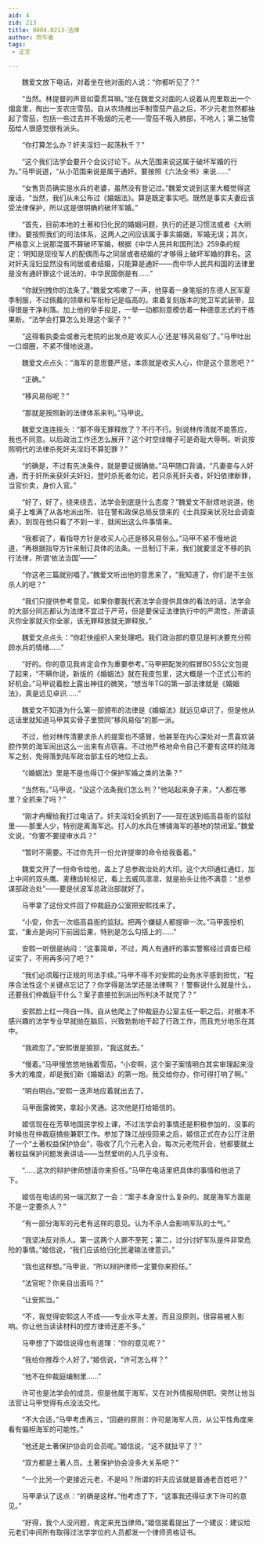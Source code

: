 ```yaml
---
aid: 4
zid: 213
title: 0004.0213-法律
author: 吹牛者
tags: 
 - 正文

---
```




　　魏爱文放下电话，对着坐在他对面的人说：“你都听见了？”

　　“当然。林提督的声音如雷贯耳嘛。”坐在魏爱文对面的人说着从兜里取出一个烟盒里，掏出一支农庄雪茄。自从农场推出手制雪茄产品之后，不少元老忽然都抽起了雪茄，包括一些过去并不吸烟的元老——雪茄不吸入肺部，不呛人；第二抽雪茄给人很感觉很有派头。

　　“你打算怎么办？奸夫淫妇一起荡秋千？”

　　“这个我们法学会要开个会议讨论下。从大范围来说这属于破坏军婚的行为。”马甲说道，“从小范围来说是属于通奸。要按照《六法全书》来说……”

　　“女售货员确实是水兵的老婆，虽然没有登记过。”魏爱文说到这里大概觉得这废话，“当然，我们从未公布过《婚姻法》。算是既定事实吧。既然是事实夫妻应该受法律保护，所以这是很明确的破坏军婚。”

　　“首先，目前本地的土著和归化民的婚姻问题，执行的还是习惯法或者《大明律》。要按照我们的司法体系，这两人之间应该属于事实婚姻，军婚无误；其次，严格意义上说那混蛋不算破坏军婚，根据《中华人民共和国刑法》259条的规定：‘明知是现役军人的配偶而与之同居或者结婚的’才够得上破坏军婚的罪名。这对奸夫淫妇显然没有同居或者结婚，只能算是通奸——而中华人民共和国的法律里是没有通奸罪这个说法的，中华民国倒是有……”

　　“你就别拽你的法条了。”魏爱文咳嗽了一声，他穿着一身笔挺的东德人民军夏季制服，不过佩戴的领章和军衔标记是临高的。束着复刻版本的党卫军武装带，显得很是干净利落。加上他的举手投足，一举一动都刻意模仿着一种德意志式的干练果断。“法学会打算怎么处理这个案子？”

　　“这得看执委会或者元老院的出发点是‘收买人心’还是‘移风易俗’了。”马甲吐出一口烟圈，不紧不慢地说道。

　　魏爱文点点头：“海军的意思要严惩，本质就是收买人心，你是这个意思吧？”

　　“正确。”

　　“移风易俗呢？”

　　“那就是按照新的法律体系来判。”马甲说。

　　魏爱文连连摇头：“那不得无罪释放了？不行不行。别说林传清就不能答应，我也不同意。以后政治工作还怎么展开？这个时空绿帽子可是奇耻大辱啊。听说按照明代的法律杀死奸夫淫妇不算犯罪？”

　　“的确是，不过有先决条件，就是要证据确凿。”马甲随口背诵，“凡妻妾与人奸通，而于奸所亲获奸夫奸妇，登时杀死者勿论，若只杀死奸夫者，奸妇依律断罪，当官价卖，身价入官。”

　　“好了，好了，绕来绕去，法学会到底是什么态度？”魏爱文不耐烦地说道，他桌子上堆满了从各地派出所、驻在警和政保总局反馈来的《士兵探亲状况社会调查表》，到现在他只看了不到一半，就闹出这么件事情来。

　　“我都说了，看指导方针是收买人心还是移风易俗么。”马甲不紧不慢地说道，“再根据指导方针来制订具体的法条。一旦制订下来，我们就要坚定不移的执行法律，所谓‘依法治国’——”

　　“你这老三篇就别唱了。”魏爱文听出他的意思来了，“我知道了，你们是不主张杀人的吧？”

　　“我们只提供参考意见。如果你要我代表法学会提供具体的看法的话，法学会的大部分同志都认为法律不宜过于严苛，但是要保证法律执行中的严肃性，所谓该灭你全家就灭你全家，该无罪释放就无罪释放。”

　　魏爱文点点头：“你赶快组织人来处理吧。我们政治部的意见是判决要充分照顾水兵的情绪……”

　　“好的。你的意见我肯定会作为重要参考。”马甲把配发的假冒BOSS公文包提了起来，“不瞒你说，新版的《婚姻法》就在我皮包里，这大概是一个正式公布的好机会。”马甲说着脸上露出神往的微笑，“想当年TG的第一部法律就是《婚姻法》，真是远见卓识……”

　　魏爱文不知道为什么第一部颁布的法律是《婚姻法》就远见卓识了，但是他从这话里就知道马甲其实骨子里赞同“移风易俗”的那一派。

　　不过，他对林传清要求杀人的提案也不感冒，他甚至在内心深处对一贯喜欢装腔作势的海军闹出这么一出来有点窃喜。不过他严格地命令自己不要有这样的陆海军之别，免得落到陆军政治部主任的地位上去。

　　“《婚姻法》里是不是也得订个保护军婚之类的法条？”

　　“当然有。”马甲说，“没这个法条我们怎么判？”他站起来身子来，“人都在哪里？全抓来了吗？”

　　“刚才冉耀给我打过电话了。奸夫淫妇全抓到了——现在送到临高县衙的监狱里——那里人少，特别是离海军远。打人的水兵在博铺海军的基地的禁闭室。”魏爱文说，“你要不要提审水兵？”

　　“暂时不需要。不过你先开一份允许提审的命令给我备着。”

　　魏爱文开了一份命令给他，盖上了总参政治处的大印。这个大印通红通红，加上中间的双头鹰、麦穗齿轮标记，看上去威风凛凛，就是抬头让他不满意：“总参谋部政治处”——要是伏波军总政治部就好了。

　　马甲拿了这份文件回了仲裁庭办公室把安熙找来了。

　　“小安，你去一次临高县衙的监狱。把两个嫌疑人都提审一次。”马甲面授机宜，“重点是询问下前因后果，特别是怎么勾搭上的……”

　　安熙一听很是纳闷：“这事简单，不过，两人有通奸的事实警察经过调查已经证实了，不用再多问了吧？”

　　“我们必须履行正规的司法手续。”马甲不得不对安熙的业务水平感到担忧，“程序合法性这个关键点忘记了？你学得是法学还是法律啊？！警察说什么就是什么，还要我们仲裁庭干什么？案子直接拉到派出所判决不就完了？”

　　安熙脸上红一阵白一阵。自从他爬上了仲裁庭办公室主任一职之后，对根本不感兴趣的法学专业早就抛在脑后，兴致勃勃地干起了行政工作，而且充分地乐在其中。

　　“我疏忽了。”安熙很是狼狈，“我这就去。”

　　“慢着。”马甲慢悠悠地抽着雪茄，“小安啊，这个案子案情明白其实审理起来没多大的难度，却是我们新《婚姻法》的第一炮。我交给你办，你可得打响了啊。”

　　“明白明白。”安熙一迭声地应着就出去了。

　　马甲面露微笑，拿起小灵通。这次他是打给姬信的。

　　姬信现在在芳草地国民学校上课，不过法学会的事情还是积极参加的，没事的时候也在仲裁庭搞些兼职工作。参加了珠江战役回来之后，姬信正式在办公厅注册了一个“土著权益保护协会”，吸收了几个元老入会，每次元老院开会，他都要就土著权益保护问题发表讲话——当然爱听的人几乎没有。

　　“……这次的辩护律师想请你来担任。”马甲在电话里把具体的事情和他说了下。

　　姬信在电话的另一端沉默了一会：“案子本身没什么复杂的。就是海军方面是不是一定要杀人？”

　　“有一部分海军的元老有这样的意见。认为不杀人会影响军队的士气。”

　　“我坚决反对杀人。第一这两个人罪不至死；第二，过分讨好军队是件非常危险的事情。”姬信说，“我们应该给归化民灌输法律意识。”

　　“我也这样想。”马甲说，“所以辩护律师一定要你来担任。”

　　“法官呢？你亲自出面吗？”

　　“让安熙当。”

　　“不，我觉得安熙这人不成——专业水平太差。而且没原则，很容易被人影响。你让他当读读材料的控方律师还差不多。”

　　马甲想了下姬信说得也有道理：“你的意见呢？”

　　“我给你推荐个人好了。”姬信说，“许可怎么样？”

　　“他不在仲裁庭编制里……”

　　许可也是法学会的成员，但是他属于海军，又在对外情报局供职。突然让他当法官让马甲觉得有点没法交代。

　　“不大合适，”马甲考虑再三，“回避的原则：许可是海军人员，从公平性角度来看有偏袒海军的可能性。”

　　“他还是土著保护协会的会员呢。”姬信说，“这不就扯平了？”

　　“双方都是土著人员。土著保护协会没多大关系吧？”

　　“一个比另一个更接近元老，不是吗？所谓的奸夫应该就是普通老百姓吧？”

　　马甲承认了这点：“的确是这样。”他考虑了下，“这事我还得征求下许可的意见。”

　　“好得，我个人没问题，肯定来充当律师。”姬信接着提出了一个建议：建议给元老们中间所有取得过法学学位的人员都发一个律师资格证书。


